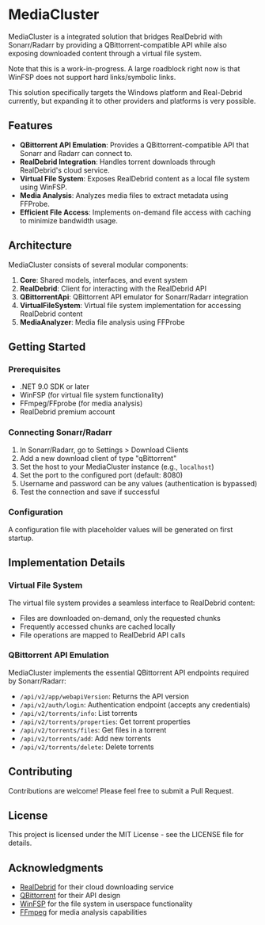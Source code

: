 # MediaCluster

MediaCluster is a integrated solution that bridges RealDebrid with Sonarr/Radarr by providing a QBittorrent-compatible API while also exposing downloaded content through a virtual file system.

Note that this is a work-in-progress. A large roadblock right now is that WinFSP does not support hard links/symbolic links.

This solution specifically targets the Windows platform and Real-Debrid currently, but expanding it to other providers and platforms is very possible.

## Features

- **QBittorrent API Emulation**: Provides a QBittorrent-compatible API that Sonarr and Radarr can connect to.
- **RealDebrid Integration**: Handles torrent downloads through RealDebrid's cloud service.
- **Virtual File System**: Exposes RealDebrid content as a local file system using WinFSP.
- **Media Analysis**: Analyzes media files to extract metadata using FFProbe.
- **Efficient File Access**: Implements on-demand file access with caching to minimize bandwidth usage.

## Architecture

MediaCluster consists of several modular components:

1. **Core**: Shared models, interfaces, and event system
2. **RealDebrid**: Client for interacting with the RealDebrid API
3. **QBittorrentApi**: QBittorrent API emulator for Sonarr/Radarr integration
4. **VirtualFileSystem**: Virtual file system implementation for accessing RealDebrid content
5. **MediaAnalyzer**: Media file analysis using FFProbe

## Getting Started

### Prerequisites

- .NET 9.0 SDK or later
- WinFSP (for virtual file system functionality)
- FFmpeg/FFprobe (for media analysis)
- RealDebrid premium account

### Connecting Sonarr/Radarr

1. In Sonarr/Radarr, go to Settings > Download Clients
2. Add a new download client of type "qBittorrent"
3. Set the host to your MediaCluster instance (e.g., `localhost`)
4. Set the port to the configured port (default: 8080)
5. Username and password can be any values (authentication is bypassed)
6. Test the connection and save if successful

### Configuration

A configuration file with placeholder values will be generated on first startup.

## Implementation Details


### Virtual File System

The virtual file system provides a seamless interface to RealDebrid content:

- Files are downloaded on-demand, only the requested chunks
- Frequently accessed chunks are cached locally
- File operations are mapped to RealDebrid API calls

### QBittorrent API Emulation

MediaCluster implements the essential QBittorrent API endpoints required by Sonarr/Radarr:

- `/api/v2/app/webapiVersion`: Returns the API version
- `/api/v2/auth/login`: Authentication endpoint (accepts any credentials)
- `/api/v2/torrents/info`: List torrents
- `/api/v2/torrents/properties`: Get torrent properties
- `/api/v2/torrents/files`: Get files in a torrent
- `/api/v2/torrents/add`: Add new torrents
- `/api/v2/torrents/delete`: Delete torrents

## Contributing

Contributions are welcome! Please feel free to submit a Pull Request.

## License

This project is licensed under the MIT License - see the LICENSE file for details.

## Acknowledgments

- [RealDebrid](https://real-debrid.com/) for their cloud downloading service
- [QBittorrent](https://www.qbittorrent.org/) for their API design
- [WinFSP](https://github.com/billziss-gh/winfsp) for the file system in userspace functionality
- [FFmpeg](https://ffmpeg.org/) for media analysis capabilities
